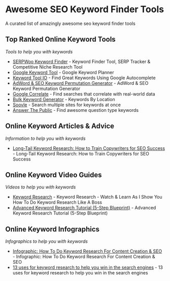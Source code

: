 # Awesome SEO Keyword Finder Tools
A curated list of amazingly awesome seo keyword finder tools

Top Ranked Online Keyword Tools
------
*Tools to help you with keywords*

* [SERPWoo Keyword Finder](https://www.serpwoo.com/learning-center/guide/interface/keyword-finder/ "Keyword Finder, SERP Tracker, & Competitive Niche Research") - Keyword Finder Tool, SERP Tracker & Competitive Niche Research Tool
* [Google Keyword Tool](https://adwords.google.com/KeywordPlanner "") - Google Keyword Planner
* [Keyword Tool IO](https://keywordtool.io/ "") - Find Great Keywords Using Google Autocomplete
* [AdWord & SEO Keyword Permutation Generator](http://seo.danzambonini.com/# "") - AdWord & SEO Keyword Permutation Generator
* [Google Correlate](https://www.google.com/trends/correlate "") - Find searches that correlate with real-world data
* [Bulk Keyword Generator](http://www.imforsmb.com/tools/bulk-keyword-generator/ "") - Keywords By Location
* [Soovle](https://soovle.com/ "") - Search multiple sites for keywords at once
* [Answer The Public](https://answerthepublic.com/ "") - Find awesome question type keywords



Online Keyword Articles & Advice
------
*Information to help you with keywords*

* [Long-Tail Keyword Research: How to Train Copywriters for SEO Success](https://www.searchenginejournal.com/keyword-research-seo-copywriting/207588/ "searchenginejournal.com") - Long-Tail Keyword Research: How to Train Copywriters for SEO Success




Online Keyword Video Guides
------
*Videos to help you with keywords*

* [Keyword Research](https://www.youtube.com/watch?v=O_FfdjNOgpQ "") - Keyword Research - Watch & Learn As I Show You How To Do Keyword Research Like A Boss
* [Advanced Keyword Research Tutorial (5-Step Blueprint)](https://www.youtube.com/watch?v=TaOA_Zy2XUw "") - Advanced Keyword Research Tutorial (5-Step Blueprint)



Online Keyword Infographics
------
*Infographics to help you with keywords*

* [Infographic: How To Do Keyword Research For Content Creation & SEO](https://searchengineland.com/infographic-how-to-do-keyword-research-for-seo-134202 "") - Infographic: How To Do Keyword Research For Content Creation & SEO
* [13 uses for keyword research to help you win in the search engines](https://searchengineland.com/13-uses-keyword-research-help-win-search-engines-258124 "") - 13 uses for keyword research to help you win in the search engines



